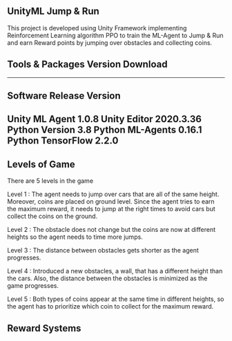 ## UnityML Jump & Run

This project is developed using Unity Framework implementing Reinforcement Learning algorithm PPO to train the ML-Agent to Jump & Run and earn Reward points by jumping over obstacles and collecting coins.

## Tools & Packages Version Download

----------------------------------------------

Software												Release Version
------------------------------------------------
Unity ML Agent 									1.0.8
Unity Editor										2020.3.36
Python Version									3.8
Python ML-Agents								0.16.1
Python TensorFlow								2.2.0
------------------------------------------------

## Levels of Game

There are 5 levels in the game

Level 1 :  The agent needs to jump over cars that are all of the same height. Moreover, coins are placed on ground level. Since the agent tries to earn the maximum   reward, it needs to jump at the right times to avoid cars but collect the coins on the ground.

Level 2 : The obstacle does not change but the coins are now at different heights so the agent needs to time more jumps.

Level 3 : The distance between obstacles gets shorter as the agent progresses.

Level 4 : Introduced a new obstacles, a wall, that has a different height than the cars. Also, the distance between the obstacles is minimized as the game progresses.

Level 5 : Both types of coins appear at the same time in different heights, so the agent has to prioritize which coin to collect for the maximum reward.

## Reward Systems









